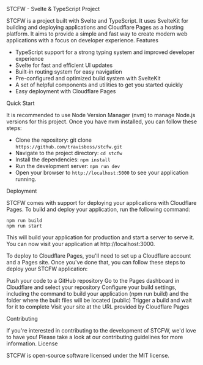 STCFW - Svelte & TypeScript Project

STCFW is a project built with Svelte and TypeScript. It uses SvelteKit for building and deploying applications and Cloudflare Pages as a hosting platform. It aims to provide a simple and fast way to create modern web applications with a focus on developer experience.
Features

- TypeScript support for a strong typing system and improved developer experience
- Svelte for fast and efficient UI updates
- Built-in routing system for easy navigation
- Pre-configured and optimized build system with SvelteKit
- A set of helpful components and utilities to get you started quickly
- Easy deployment with Cloudflare Pages

Quick Start

It is recommended to use Node Version Manager (nvm) to manage Node.js versions for this project. Once you have nvm installed, you can follow these steps:

- Clone the repository: git clone `https://github.com/travisboss/stcfw.git`
- Navigate to the project directory: `cd stcfw`
- Install the dependencies: `npm install`
- Run the development server: `npm run dev`
- Open your browser to `http://localhost:5000` to see your application running.

Deployment

STCFW comes with support for deploying your applications with Cloudflare Pages. To build and deploy your application, run the following command:

```
npm run build
npm run start
```

This will build your application for production and start a server to serve it. You can now visit your application at http://localhost:3000.

To deploy to Cloudflare Pages, you'll need to set up a Cloudflare account and a Pages site. Once you've done that, you can follow these steps to deploy your STCFW application:

Push your code to a GitHub repository
Go to the Pages dashboard in Cloudflare and select your repository
Configure your build settings, including the command to build your application (npm run build) and the folder where the built files will be located (public)
Trigger a build and wait for it to complete
Visit your site at the URL provided by Cloudflare Pages

Contributing

If you're interested in contributing to the development of STCFW, we'd love to have you! Please take a look at our contributing guidelines for more information.
License

STCFW is open-source software licensed under the MIT license.
